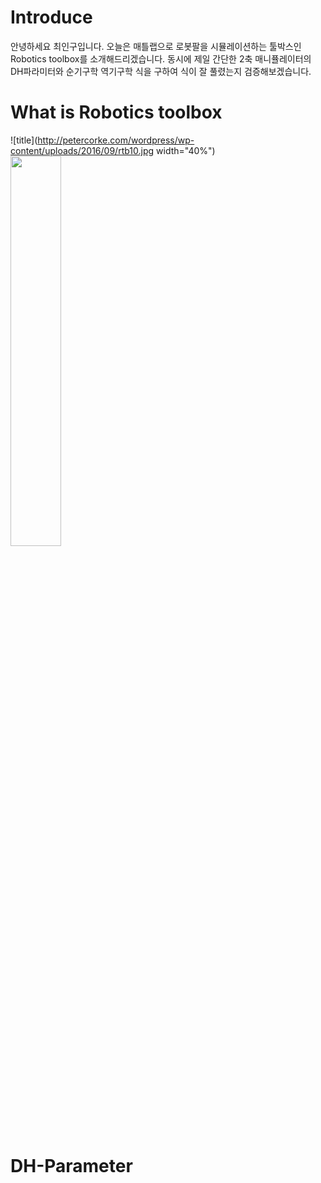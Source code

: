 # Introduce
안녕하세요 최인구입니다. 오늘은 매틀랩으로 로봇팔을 시뮬레이션하는 툴박스인 Robotics toolbox를 소개해드리겠습니다.
동시에 제일 간단한 2축 매니퓰레이터의 DH파라미터와 순기구학 역기구학 식을 구하여 식이 잘 풀렸는지 검증해보겠습니다.

# What is Robotics toolbox
![title](http://petercorke.com/wordpress/wp-content/uploads/2016/09/rtb10.jpg width="40%")
<img src="http://petercorke.com/wordpress/wp-content/uploads/2016/09/rtb10.jpg" width="40%">


# DH-Parameter

# 

# 

# 

# 




